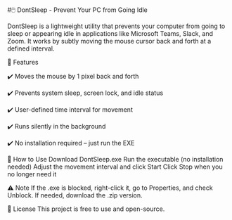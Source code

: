 #🖱️ DontSleep - Prevent Your PC from Going Idle

DontSleep is a lightweight utility that prevents your computer from going to sleep or appearing idle in applications like Microsoft Teams, Slack, and Zoom. It works by subtly moving the mouse cursor back and forth at a defined interval.


🔹 Features

✔️ Moves the mouse by 1 pixel back and forth

✔️ Prevents system sleep, screen lock, and idle status

✔️ User-defined time interval for movement

✔️ Runs silently in the background

✔️ No installation required – just run the EXE


🚀 How to Use
Download DontSleep.exe
Run the executable (no installation needed)
Adjust the movement interval and click Start
Click Stop when you no longer need it

⚠️ Note
If the .exe is blocked, right-click it, go to Properties, and check Unblock.
If needed, download the .zip version.


📜 License
This project is free to use and open-source.
